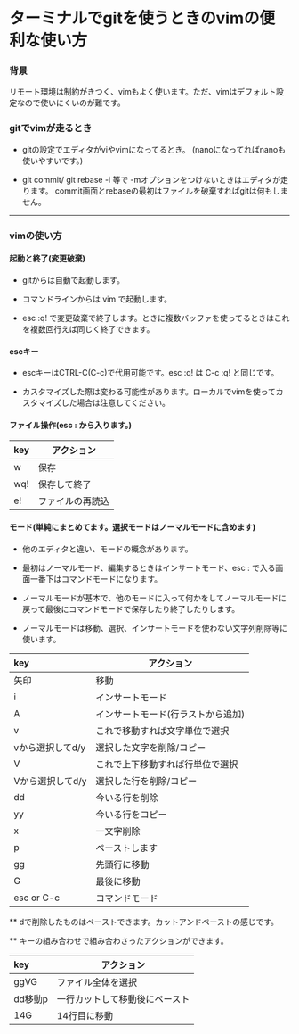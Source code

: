# ターミナルでgitを使うときのvimの便利な使い方

### 背景
リモート環境は制約がきつく、vimもよく使います。ただ、vimはデフォルト設定なので使いにくいのが難です。

### gitでvimが走るとき
* gitの設定でエディタがviやvimになってるとき。
(nanoになってればnanoも使いやすいです。)

* git commit/ git rebase -i 等で -mオプションをつけないときはエディタが走ります。
commit画面とrebaseの最初はファイルを破棄すればgitは何もしません。

---
### vimの使い方

#### 起動と終了(変更破棄)

* gitからは自動で起動します。

* コマンドラインからは vim で起動します。

* esc :q! で変更破棄で終了します。ときに複数バッファを使ってるときはこれを複数回行えば同じく終了できます。

#### escキー

* escキーはCTRL-C(C-c)で代用可能です。esc :q! は C-c :q! と同じです。

* カスタマイズした際は変わる可能性があります。ローカルでvimを使ってカスタマイズした場合は注意してください。

#### ファイル操作(esc : から入ります。)

|key   |アクション    |
|:-----|------------|
|w     |保存　　　　　|
|wq!   |保存して終了|
|e!    |ファイルの再読込|

#### モード(単純にまとめてます。選択モードはノーマルモードに含めます)

* 他のエディタと違い、モードの概念があります。

* 最初はノーマルモード、編集するときはインサートモード、esc : で入る画面一番下はコマンドモードになります。

* ノーマルモードが基本で、他のモードに入って何かをしてノーマルモードに戻って最後にコマンドモードで保存したり終了したりします。

* ノーマルモードは移動、選択、インサートモードを使わない文字列削除等に使います。

|key   |アクション    |
|:-----|------------|
|矢印     |移動　　　　　|
|i |インサートモード|
|A |インサートモード(行ラストから追加)|
|v |これで移動すれば文字単位で選択|
|vから選択してd/y|選択した文字を削除/コピー|
|V |これで上下移動すれば行単位で選択|
|Vから選択してd/y|選択した行を削除/コピー|
|dd|今いる行を削除|
|yy|今いる行をコピー|
|x|一文字削除|
|p|ペーストします|
|gg|先頭行に移動|
|G|最後に移動|
|esc or C-c|コマンドモード|

** dで削除したものはペーストできます。カットアンドペーストの感じです。

** キーの組み合わせで組み合わさったアクションができます。

|key   |アクション    |
|:-----|------------|
|ggVG|ファイル全体を選択|
|dd移動p|一行カットして移動後にペースト|
|14G|14行目に移動|